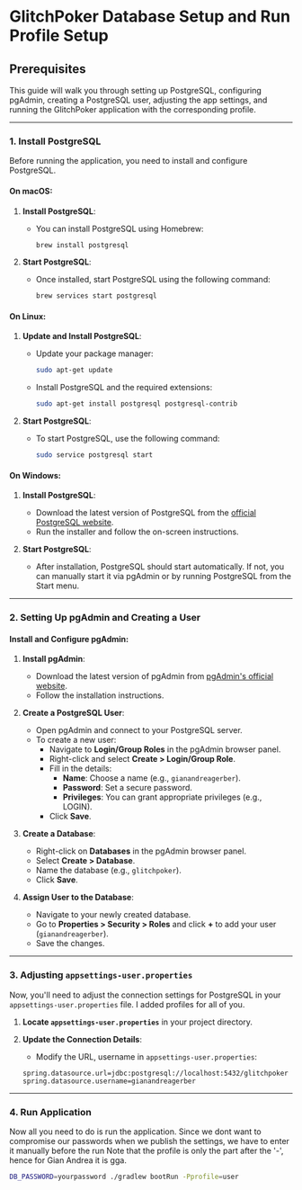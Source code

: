 # GlitchPoker Database Setup and Run Profile Setup

## Prerequisites

This guide will walk you through setting up PostgreSQL, configuring pgAdmin, creating a PostgreSQL user, adjusting the app settings, and running the GlitchPoker application with the corresponding profile.

---

### 1. Install PostgreSQL

Before running the application, you need to install and configure PostgreSQL.

#### **On macOS**:

1. **Install PostgreSQL**:
    - You can install PostgreSQL using Homebrew:
      ```bash
      brew install postgresql
      ```

2. **Start PostgreSQL**:
    - Once installed, start PostgreSQL using the following command:
      ```bash
      brew services start postgresql
      ```

#### **On Linux**:

1. **Update and Install PostgreSQL**:
    - Update your package manager:
      ```bash
      sudo apt-get update
      ```

    - Install PostgreSQL and the required extensions:
      ```bash
      sudo apt-get install postgresql postgresql-contrib
      ```

2. **Start PostgreSQL**:
    - To start PostgreSQL, use the following command:
      ```bash
      sudo service postgresql start
      ```

#### **On Windows**:

1. **Install PostgreSQL**:
    - Download the latest version of PostgreSQL from the [official PostgreSQL website](https://www.postgresql.org/download/windows/).
    - Run the installer and follow the on-screen instructions.

2. **Start PostgreSQL**:
    - After installation, PostgreSQL should start automatically. If not, you can manually start it via pgAdmin or by running PostgreSQL from the Start menu.

---

### 2. Setting Up pgAdmin and Creating a User

#### **Install and Configure pgAdmin**:

1. **Install pgAdmin**:
    - Download the latest version of pgAdmin from [pgAdmin's official website](https://www.pgadmin.org/download/).
    - Follow the installation instructions.

2. **Create a PostgreSQL User**:
    - Open pgAdmin and connect to your PostgreSQL server.
    - To create a new user:
        - Navigate to **Login/Group Roles** in the pgAdmin browser panel.
        - Right-click and select **Create > Login/Group Role**.
        - Fill in the details:
            - **Name**: Choose a name (e.g., `gianandreagerber`).
            - **Password**: Set a secure password.
            - **Privileges**: You can grant appropriate privileges (e.g., LOGIN).
        - Click **Save**.

3. **Create a Database**:
    - Right-click on **Databases** in the pgAdmin browser panel.
    - Select **Create > Database**.
    - Name the database (e.g., `glitchpoker`).
    - Click **Save**.

4. **Assign User to the Database**:
    - Navigate to your newly created database.
    - Go to **Properties > Security > Roles** and click **+** to add your user (`gianandreagerber`).
    - Save the changes.

---

### 3. Adjusting `appsettings-user.properties`

Now, you'll need to adjust the connection settings for PostgreSQL in your `appsettings-user.properties` file.
I added profiles for all of you.

1. **Locate `appsettings-user.properties`** in your project directory.

2. **Update the Connection Details**:
    - Modify the URL, username in `appsettings-user.properties`:
   ```properties
   spring.datasource.url=jdbc:postgresql://localhost:5432/glitchpoker
   spring.datasource.username=gianandreagerber
---

### 4. Run Application
Now all you need to do is run the application.
Since we dont want to compromise our passwords when we publish the settings, we have to enter it manually before the run
Note that the profile is only the part after the '-', hence for Gian Andrea it is gga.
```bash
DB_PASSWORD=yourpassword ./gradlew bootRun -Pprofile=user
 ```
